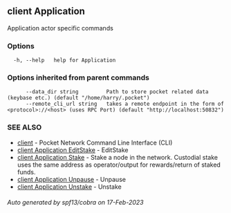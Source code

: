 ## client Application

Application actor specific commands

### Options

```
  -h, --help   help for Application
```

### Options inherited from parent commands

```
      --data_dir string         Path to store pocket related data (keybase etc.) (default "/home/harry/.pocket")
      --remote_cli_url string   takes a remote endpoint in the form of <protocol>://<host> (uses RPC Port) (default "http://localhost:50832")
```

### SEE ALSO

* [client](client.md)	 - Pocket Network Command Line Interface (CLI)
* [client Application EditStake](client_Application_EditStake.md)	 - EditStake <fromAddr> <amount> <relayChainIDs> <serviceURI>
* [client Application Stake](client_Application_Stake.md)	 - Stake a node in the network. Custodial stake uses the same address as operator/output for rewards/return of staked funds.
* [client Application Unpause](client_Application_Unpause.md)	 - Unpause <fromAddr>
* [client Application Unstake](client_Application_Unstake.md)	 - Unstake <fromAddr>

###### Auto generated by spf13/cobra on 17-Feb-2023
